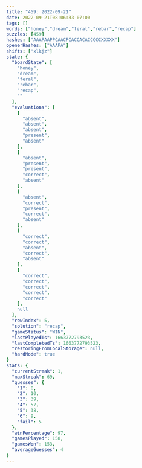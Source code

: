 ```yaml
---
title: "459: 2022-09-21"
date: 2022-09-21T08:06:33-07:00
tags: []
words: ["honey","dream","feral","rebar","recap"]
puzzles: [459]
hashes: ["AAAPAAPPCAACPCACCACACCCCCXXXXX"]
openerHashes: ["AAAPA"]
shifts: ["xlkjz"]
state: {
  "boardState": [
    "honey",
    "dream",
    "feral",
    "rebar",
    "recap",
    ""
  ],
  "evaluations": [
    [
      "absent",
      "absent",
      "absent",
      "present",
      "absent"
    ],
    [
      "absent",
      "present",
      "present",
      "correct",
      "absent"
    ],
    [
      "absent",
      "correct",
      "present",
      "correct",
      "absent"
    ],
    [
      "correct",
      "correct",
      "absent",
      "correct",
      "absent"
    ],
    [
      "correct",
      "correct",
      "correct",
      "correct",
      "correct"
    ],
    null
  ],
  "rowIndex": 5,
  "solution": "recap",
  "gameStatus": "WIN",
  "lastPlayedTs": 1663772793523,
  "lastCompletedTs": 1663772793523,
  "restoringFromLocalStorage": null,
  "hardMode": true
}
stats: {
  "currentStreak": 1,
  "maxStreak": 69,
  "guesses": {
    "1": 0,
    "2": 10,
    "3": 39,
    "4": 57,
    "5": 38,
    "6": 9,
    "fail": 5
  },
  "winPercentage": 97,
  "gamesPlayed": 158,
  "gamesWon": 153,
  "averageGuesses": 4
}
---
```


<!-- more -->
